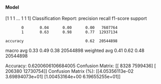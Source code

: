 #### Model
[1 1 1 ... 1 1 1]
Classification Report:
              precision    recall  f1-score   support

           0       0.04      0.00      0.00   7607764
           1       0.63      0.98      0.77  12937134

    accuracy                           0.62  20544898
   macro avg       0.33      0.49      0.38  20544898
weighted avg       0.41      0.62      0.48  20544898

Accuracy: 0.6200606106684005
Confusion Matrix:
[[    8328  7599436]
 [  206380 12730754]]
Confusion Matrix (%):
[[4.05356113e-02 3.69894073e+01]
 [1.00453164e+00 6.19655255e+01]]
